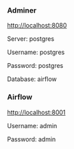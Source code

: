 ### Adminer

[http://localhost:8080](http://localhost:8080)

Server: postgres

Username: postgres

Password: postgres

Database: airflow


### Airflow

[http://localhost:8001](http://localhost:8001)

Username: admin

Password: admin
